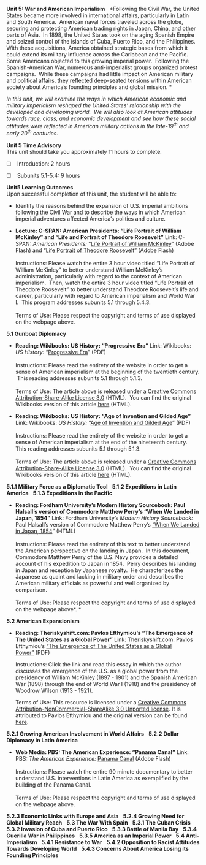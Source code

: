 **Unit 5: War and American Imperialism** <span id="5"></span> 
*Following the Civil War, the United States became more involved in
international affairs, particularly in Latin and South America. 
American naval forces traveled across the globe, securing and protecting
American trading rights in Japan, China, and other parts of Asia.  In
1898, the United States took on the aging Spanish Empire and seized
control of the islands of Cuba, Puerto Rico, and the Philippines.  With
these acquisitions, America obtained strategic bases from which it could
extend its military influence across the Caribbean and the Pacific. 
Some Americans objected to this growing imperial power.  Following the
Spanish-American War, numerous anti-imperialist groups organized protest
campaigns.  While these campaigns had little impact on American military
and political affairs, they reflected deep-seated tensions within
American society about America’s founding principles and global
mission. *  
  
 *In this unit, we will examine the ways in which American economic and
military imperialism reshaped the United States’ relationship with the
developed and developing world.  We will also look at American attitudes
towards race, class, and economic development and see how these social
attitudes were reflected in American military actions in the
late-19<sup>th</sup> and early 20<sup>th</sup> centuries.*

**Unit 5 Time Advisory**  
This unit should take you approximately 11 hours to complete.

☐    Introduction: 2 hours

☐    Subunits 5.1-5.4: 9 hours

**Unit5 Learning Outcomes**  
Upon successful completion of this unit, the student will be able to:

-   Identify the reasons behind the expansion of U.S. imperial ambitions
    following the Civil War and to describe the ways in which American
    imperial adventures affected America’s politics and culture.

-   **Lecture: C-SPAN: American Presidents: “Life Portrait of William
    McKinley” and “Life and Portrait of Theodore Roosevelt”**
    Link: C-SPAN: *American Presidents:* “[Life Portrait of William
    McKinley](http://www.c-spanvideo.org/program/WilliamM)” (Adobe
    Flash) and “[Life Portrait of Theodore Roosevelt<span
    style="display: none;"> </span><span
    style="display: none;"> </span>](http://www.c-spanvideo.org/program/Portraitof)”<span
    style="display: none;"> </span><span style="display: none;"> </span>
    (Adobe Flash)  
        
     Instructions: Please watch the entire 3 hour video titled “Life
    Portrait of William McKinley” to better understand William
    McKinley’s administration, particularly with regard to the context
    of American imperialism.  Then, watch the entire 3 hour video titled
    “Life Portrait of Theodore Roosevelt” to better understand Theodore
    Roosevelt’s life and career, particularly with regard to American
    imperialism and World War I.  This program addresses subunits 5.1
    through 5.4.3.  
        
     Terms of Use: Please respect the copyright and terms of use
    displayed on the webpage above.

**5.1 Gunboat Diplomacy** <span id="5.1"></span> 
-   **Reading: Wikibooks: US History: “Progressive Era”**
    Link: Wikibooks: *US History:* “[Progressive
    Era](https://resources.saylor.org/archived/wp-content/uploads/2011/03/US-History_Progressive-Era.pdf)”
    (PDF)  
        
     Instructions: Please read the entirety of the website in order to
    get a sense of American imperialism at the beginning of the
    twentieth century.  This reading addresses subunits 5.1 through
    5.1.3.  
        
     Terms of Use: The article above is released under a [Creative
    Commons Attribution-Share-Alike License
    3.0](http://creativecommons.org/licenses/by-sa/3.0/) (HTML).  You
    can find the original Wikibooks version of this article
    [here](http://en.wikibooks.org/wiki/US_History/Progressive_Era)
    (HTML).

-   **Reading: Wikibooks: US History: “Age of Invention and Gilded
    Age”**
    Link: Wikibooks: *US History:* “[Age of Invention and Gilded
    Age](https://resources.saylor.org/archived/wp-content/uploads/2011/03/US-History_Age-of-Invention-and-Gilded-Age.pdf)”
    (PDF)  
        
     Instructions: Please read the entirety of the website in order to
    get a sense of American imperialism at the end of the nineteenth
    century.  This reading addresses subunits 5.1 through 5.1.3.  
        
     Terms of Use: The article above is released under a [Creative
    Commons Attribution-Share-Alike License
    3.0](http://creativecommons.org/licenses/by-sa/3.0/) (HTML).  You
    can find the original Wikibooks version of this article
    [here](http://en.wikibooks.org/wiki/US_History/Age_of_Invention_and_Gilded_Age)
    (HTML).

**5.1.1 Military Force as a Diplomatic Tool** <span id="5.1.1"></span> 
**5.1.2 Expeditions in Latin America** <span id="5.1.2"></span> 
**5.1.3 Expeditions in the Pacific** <span id="5.1.3"></span> 
-   **Reading: Fordham University’s Modern History Sourcebook: Paul
    Halsall’s version of Commodore Matthew Perry’s “When We Landed in
    Japan, 1854”**
    Link: Fordham University’s *Modern History Sourcebook:* Paul
    Halsall’s version of Commodore Matthew Perry’s [“When We Landed in
    Japan,
    1854](http://www.fordham.edu/halsall/mod/1854Perry-japan1.html)”
    (HTML)  
        
     Instructions: Please read the entirety of this text to better
    understand the American perspective on the landing in Japan.  In
    this document, Commodore Matthew Perry of the U.S. Navy provides a
    detailed account of his expedition to Japan in 1854.  Perry
    describes his landing in Japan and reception by Japanese royalty. 
    He characterizes the Japanese as quaint and lacking in military
    order and describes the American military officials as powerful and
    well organized by comparison.  
        
     Terms of Use: Please respect the copyright and terms of use
    displayed on the webpage above*. *

**5.2 American Expansionism** <span id="5.2"></span> 
-   **Reading: Theriskyshift.com: Pavlos Efthymiou’s “The Emergence of
    The United States as a Global Power”**
    Link: Theriskyshift.com: Pavlos Efthymiou’s [“The Emergence of The
    United States as a Global
    Power”](https://resources.saylor.org/archived/wp-content/uploads/2013/05/HIST313-5.2-UnitedStatesasaGlobalPower.pdf) (PDF)  
      
     Instructions: Click the link and read this essay in which the
    author discusses the emergence of the U.S. as a global power from
    the presidency of William McKinley (1897 - 1901) and the Spanish
    American War (1898) through the end of World War I (1918) and the
    presidency of Woodrow Wilson (1913 - 1921).  
      
     Terms of Use: This resource is licensed under a [Creative Commons
    Attribution-NonCommercial-ShareAlike 3.0 Unported
    license](http://creativecommons.org/licenses/by-nc-sa/3.0/). It is
    attributed to Pavlos Efthymiou and the original version can be found
    [here](http://theriskyshift.com/2013/02/the-emergence-of-the-united-states-as-a-global-power/). 

**5.2.1 Growing American Involvement in World Affairs** <span
id="5.2.1"></span> 
**5.2.2 Dollar Diplomacy in Latin America** <span id="5.2.2"></span> 
-   **Web Media: PBS: The American Experience: “Panama Canal”**
    Link: PBS: *The American Experience:* [Panama
    Canal](http://www.pbs.org/wgbh/americanexperience/films/panama/player)
    (Adobe Flash)  
        
     Instructions: Please watch the entire 90 minute documentary to
    better understand U.S. interventions in Latin America as exemplified
    by the building of the Panama Canal.  
        
     Terms of Use: Please respect the copyright and terms of use
    displayed on the webpage above.

**5.2.3 Economic Links with Europe and Asia** <span id="5.2.3"></span> 
**5.2.4 Growing Need for Global Military Reach** <span
id="5.2.4"></span> 
**5.3 The War With Spain** <span id="5.3"></span> 
**5.3.1 The Cuban Crisis** <span id="5.3.1"></span> 
**5.3.2 Invasion of Cuba and Puerto Rico** <span id="5.3.2"></span> 
**5.3.3 Battle of Manila Bay** <span id="5.3.3"></span> 
**5.3.4 Guerilla War in Philippines** <span id="5.3.4"></span> 
**5.3.5 America as an Imperial Power** <span id="5.3.5"></span> 
**5.4 Anti-Imperialism** <span id="5.4"></span> 
**5.4.1 Resistance to War** <span id="5.4.1"></span> 
**5.4.2 Opposition to Racist Attitudes Towards Developing World** <span
id="5.4.2"></span> 
**5.4.3 Concerns About America Losing its Founding Principles** <span
id="5.4.3"></span> 
